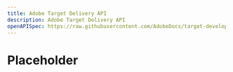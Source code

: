 ```yaml
---
title: Adobe Target Delivery API
description: Adobe Target Delivery API
openAPISpec: https://raw.githubusercontent.com/AdobeDocs/target-developers/main/src/delivery-api.json 
--- 
```


# Placeholder

<!--

[//]: # (https://developers.adobetarget.com/2f4a900c-143b-48cd-bfab-14a866f1b460)

-->